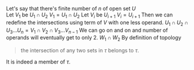 
Let's say that there's finite number of $n$ of open set $U$  
Let $V_1$ be $U_{1}\cap U_{2}$
$V_1 = U_{1}\cap U_{2}$
Let $V_i$ be $U_{i+1}$
$V_i = U_{i+1}$
Then we can redefine the intersections using term of $V$ with one less operand.
$U_{1}\cap U_{2}\cap U_{3}\ldots U_{n} = V_{1}\cap V_{2}\cap V_{3}\ldots V_{n-1}$
We can go on and on and number of operands will eventually get to only 2.
$W_1 \cap W_2$
By definition of topology

> the intersection of any two sets in $\tau$ belongs to $\tau$.

It is indeed a member of $\tau$.
